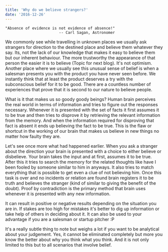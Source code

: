 ```yaml
---
title: 'Why do we believe strangers?'
date: '2016-12-26'
---
```

    "Absence of evidence is not evidence of absence!"
                            -- Carl Sagan, Astronomer

We commonly see while travelling in unknown places we usually ask strangers for direction to the destined place and believe them whatever they say. Its, not the lack of our knowledge that makes it easy to believe them but our inherent behaviour. The more trustworthy the appearance of that person the easier it is to believe (Topic for next blog). It's not optimism. Another place where we usually see this unusual sense of belief is when a salesman presents you with the product you have never seen before. We instantly think that at least the product deserves a try with the subconscious belief for it to be good. There are a countless number of experiences that prove that it is second to our nature to believe people.

What is it that makes us so goody goody beings? Human brain perceives the real world in terms of information and tries to figure out the responses necessary. Whenever it is presented with the set of facts it first assumes it to be true and then tries to disprove it by retrieving the relevant information from the memory. And when the information required for disproving that fact is absent it ends up believing the fact to be true. This is the flaw or shortcut in the working of our brain that makes us believe in new things no matter how faulty they are.

Let's see once more what had happened earlier. When you ask a stranger about the direction your brain is presented with a choice to either believe or disbelieve. Your brain takes the input and at first, assumes it to be true. After this it tries to search the memory for the related thoughts like have I been fooled by someone similar to him in anyways. It also tries to match everything that is possible to get even a clue of not believing him. Once this task is over and no incidents or relation are found brain registers it to be truth and believes the stranger (kind of similar to giving the benefit of the doubt). Proof by contradiction is the primary method that brain uses whenever it is presented with any new information.

It can result in positive or negative results depending on the situation you are in. If stakes are too high for mistakes it's better to dig up information or take help of others in deciding about it. It can also be used to your advantage if you are a salesman or startup pitcher :P

It's a really subtle thing to note but weighs a lot if you want to be analytical about your judgement. Yes, it cannot be eliminated completely but more you know the better about why you think what you think. And it is not only limited to this but to all scenarios that involve belief. 
